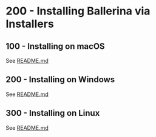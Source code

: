 # 200 - Installing Ballerina via Installers

## 100 - Installing on macOS
See [README.md](./100/README.md)

## 200 - Installing on Windows
See [README.md](./200/README.md)

## 300 - Installing on Linux
See [README.md](./300/README.md)
